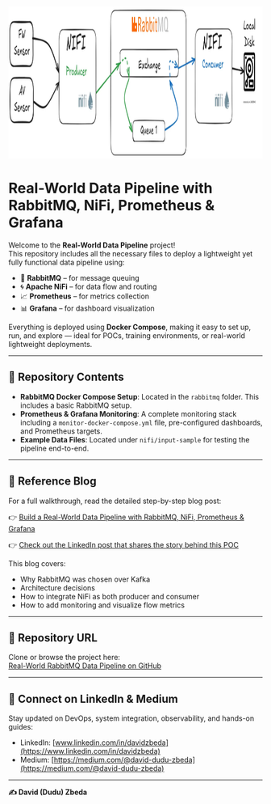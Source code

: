 <img src="./rabbitmq-flow.png" alt="Data Pipeline Flow" width="900" height="300">

# Real-World Data Pipeline with RabbitMQ, NiFi, Prometheus & Grafana

Welcome to the **Real-World Data Pipeline** project!  
This repository includes all the necessary files to deploy a lightweight yet fully functional data pipeline using:

- 🐇 **RabbitMQ** – for message queuing  
- 🌀 **Apache NiFi** – for data flow and routing  
- 📈 **Prometheus** – for metrics collection  
- 📊 **Grafana** – for dashboard visualization  

Everything is deployed using **Docker Compose**, making it easy to set up, run, and explore — ideal for POCs, training environments, or real-world lightweight deployments.

---

## 📁 Repository Contents

- **RabbitMQ Docker Compose Setup**: Located in the `rabbitmq` folder. This includes a basic RabbitMQ setup.
- **Prometheus & Grafana Monitoring**: A complete monitoring stack including a `monitor-docker-compose.yml` file, pre-configured dashboards, and Prometheus targets.
- **Example Data Files**: Located under `nifi/input-sample` for testing the pipeline end-to-end.

---

## 📖 Reference Blog

For a full walkthrough, read the detailed step-by-step blog post:

👉 [Build a Real-World Data Pipeline with RabbitMQ, NiFi, Prometheus & Grafana](https://medium.com/@david-dudu-zbeda/how-to-build-a-real-world-data-pipeline-using-rabbitmq-nifi-prometheus-grafana-c4b0c9842f35)

👉 [Check out the LinkedIn post that shares the story behind this POC](https://www.linkedin.com/posts/davidzbeda_rabbitmq-kafka-apachenifi-activity-7318153408060755970-sBLB?utm_source=share&utm_medium=member_desktop&rcm=ACoAAAEesQMBPLQwNtIHjRXj9ayUxruLsTnMveg)


This blog covers:
- Why RabbitMQ was chosen over Kafka
- Architecture decisions
- How to integrate NiFi as both producer and consumer
- How to add monitoring and visualize flow metrics

---

## 🔗 Repository URL

Clone or browse the project here:  
[Real-World RabbitMQ Data Pipeline on GitHub](https://github.com/dzbeda/rabbitmq.git)

---

## 🤝 Connect on LinkedIn & Medium

Stay updated on DevOps, system integration, observability, and hands-on guides:

- LinkedIn: [www.linkedin.com/in/davidzbeda](https://www.linkedin.com/in/davidzbeda)  
- Medium: [https://medium.com/@david-dudu-zbeda](https://medium.com/@david-dudu-zbeda)

---

**✍️ David (Dudu) Zbeda**



